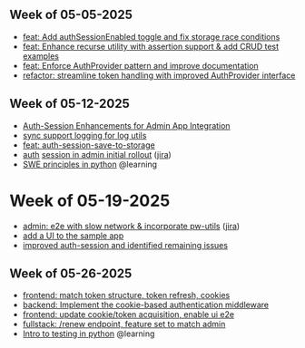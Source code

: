 ## Week of 05-05-2025

- [feat: Add authSessionEnabled toggle and fix storage race conditions](https://github.com/seontechnologies/playwright-utils/pull/47) 
- [feat: Enhance recurse utility with assertion support & add CRUD test examples](https://github.com/seontechnologies/playwright-utils/pull/48)   
- [feat: Enforce AuthProvider pattern and improve documentation](https://github.com/seontechnologies/playwright-utils/pull/49)
- [refactor: streamline token handling with improved AuthProvider interface](https://github.com/seontechnologies/playwright-utils/pull/50)

## Week of 05-12-2025
* [Auth-Session Enhancements for Admin App Integration](https://github.com/seontechnologies/playwright-utils/pull/54)
* [sync support logging for log utils](https://github.com/seontechnologies/playwright-utils/pull/56)
* [feat: auth-session-save-to-storage](https://github.com/seontechnologies/playwright-utils/pull/58)
* [auth](https://github.com/seontechnologies/seon-admin-react/pull/8479) [session in admin initial rollout](https://github.com/seontechnologies/seon-admin-react/pull/8479) ([jira](https://seonteam.atlassian.net/browse/FP-5810?linkSource=email))
* [SWE principles in python](https://campus.datacamp.com/courses/software-engineering-principles-in-python/software-engineering-data-science?ex=1) @learning

# Week of 05-19-2025
* [admin: e2e with slow network & incorporate pw-utils](https://github.com/seontechnologies/seon-admin-react/pull/8503) ([jira](https://seonteam.atlassian.net/browse/FP-5927))
* [add a UI to the sample app](https://github.com/seontechnologies/playwright-utils/pull/62)
* [improved auth-session and identified remaining issues](https://github.com/seontechnologies/playwright-utils/pull/63)

## Week of 05-26-2025
* [frontend: match token structure, token refresh, cookies](https://github.com/seontechnologies/playwright-utils/pull/65)
* [backend: Implement the cookie-based authentication middleware](https://github.com/seontechnologies/playwright-utils/pull/66)
* [frontend: update cookie/token acquisition, enable ui e2e](https://github.com/seontechnologies/playwright-utils/pull/67)
* [fullstack: /renew endpoint, feature set to match admin](https://github.com/seontechnologies/playwright-utils/pull/69)
* [Intro to testing in python](https://campus.datacamp.com/courses/introduction-to-testing-in-python/creating-tests-with-pytest?ex=1) @learning
